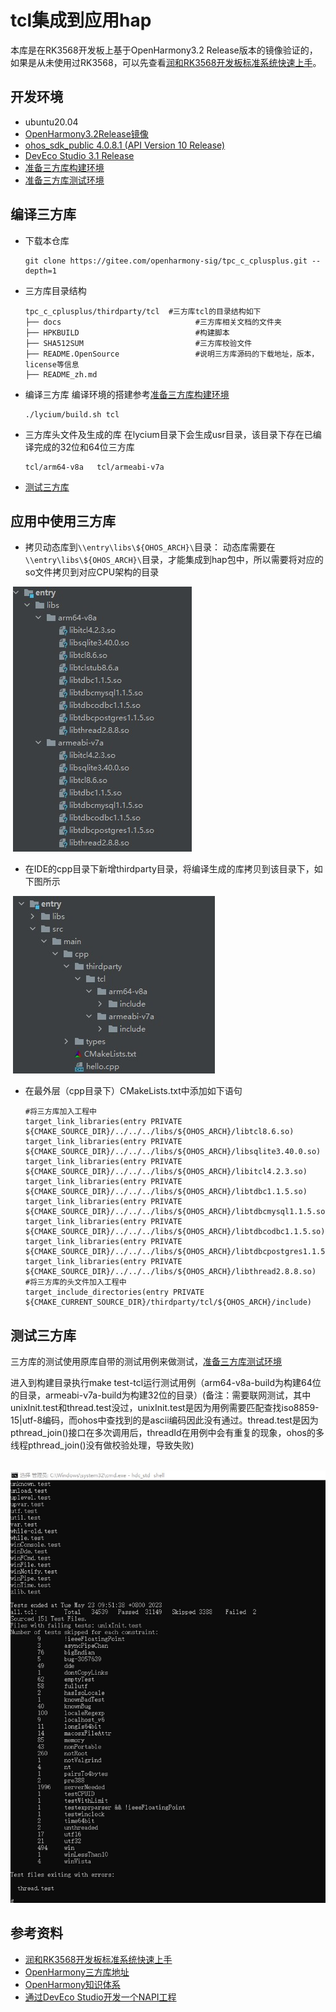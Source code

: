 # tcl集成到应用hap
本库是在RK3568开发板上基于OpenHarmony3.2 Release版本的镜像验证的，如果是从未使用过RK3568，可以先查看[润和RK3568开发板标准系统快速上手](https://gitee.com/openharmony-sig/knowledge_demo_temp/tree/master/docs/rk3568_helloworld)。
## 开发环境
- ubuntu20.04
- [OpenHarmony3.2Release镜像](https://gitee.com/link?target=https%3A%2F%2Frepo.huaweicloud.com%2Fopenharmony%2Fos%2F3.2-Release%2Fdayu200_standard_arm32.tar.gz)
- [ohos_sdk_public 4.0.8.1 (API Version 10 Release)](http://download.ci.openharmony.cn/version/Master_Version/OpenHarmony_4.0.8.1/20230608_091016/version-Master_Version-OpenHarmony_4.0.8.1-20230608_091016-ohos-sdk-full.tar.gz)
- [DevEco Studio 3.1 Release](https://contentcenter-vali-drcn.dbankcdn.cn/pvt_2/DeveloperAlliance_package_901_9/81/v3/tgRUB84wR72nTfE8Ir_xMw/devecostudio-windows-3.1.0.501.zip?HW-CC-KV=V1&HW-CC-Date=20230621T074329Z&HW-CC-Expire=315360000&HW-CC-Sign=22F6787DF6093ECB4D4E08F9379B114280E1F65DA710599E48EA38CB24F3DBF2)
- [准备三方库构建环境](../../../lycium/README.md#1编译环境准备)
- [准备三方库测试环境](../../../lycium/README.md#3ci环境准备)
## 编译三方库
- 下载本仓库
  ```
  git clone https://gitee.com/openharmony-sig/tpc_c_cplusplus.git --depth=1
  ```
  
- 三方库目录结构
  ```
  tpc_c_cplusplus/thirdparty/tcl  #三方库tcl的目录结构如下
  ├── docs                              #三方库相关文档的文件夹
  ├── HPKBUILD                          #构建脚本
  ├── SHA512SUM                         #三方库校验文件
  ├── README.OpenSource                 #说明三方库源码的下载地址，版本，license等信息
  ├── README_zh.md   
  ```
  
- 编译三方库
  编译环境的搭建参考[准备三方库构建环境](../../../lycium/README.md#1编译环境准备)
  
  ```
  ./lycium/build.sh tcl
  ```
  
- 三方库头文件及生成的库
  在lycium目录下会生成usr目录，该目录下存在已编译完成的32位和64位三方库
  ```
  tcl/arm64-v8a   tcl/armeabi-v7a
  ```

- [测试三方库](#测试三方库)

## 应用中使用三方库

- 拷贝动态库到`\\entry\libs\${OHOS_ARCH}\`目录：
  动态库需要在`\\entry\libs\${OHOS_ARCH}\`目录，才能集成到hap包中，所以需要将对应的so文件拷贝到对应CPU架构的目录

&nbsp;![thirdparty_install_dir](pic/tcl_install_dir_1.jpg)

- 在IDE的cpp目录下新增thirdparty目录，将编译生成的库拷贝到该目录下，如下图所示

&nbsp;![thirdparty_install_dir](pic/tcl_install_dir_2.jpg)

- 在最外层（cpp目录下）CMakeLists.txt中添加如下语句
  ```
  #将三方库加入工程中
  target_link_libraries(entry PRIVATE ${CMAKE_SOURCE_DIR}/../../../libs/${OHOS_ARCH}/libtcl8.6.so)
  target_link_libraries(entry PRIVATE ${CMAKE_SOURCE_DIR}/../../../libs/${OHOS_ARCH}/libsqlite3.40.0.so)
  target_link_libraries(entry PRIVATE ${CMAKE_SOURCE_DIR}/../../../libs/${OHOS_ARCH}/libitcl4.2.3.so)
  target_link_libraries(entry PRIVATE ${CMAKE_SOURCE_DIR}/../../../libs/${OHOS_ARCH}/libtdbc1.1.5.so)
  target_link_libraries(entry PRIVATE ${CMAKE_SOURCE_DIR}/../../../libs/${OHOS_ARCH}/libtdbcmysql1.1.5.so)
  target_link_libraries(entry PRIVATE ${CMAKE_SOURCE_DIR}/../../../libs/${OHOS_ARCH}/libtdbcodbc1.1.5.so)
  target_link_libraries(entry PRIVATE ${CMAKE_SOURCE_DIR}/../../../libs/${OHOS_ARCH}/libtdbcpostgres1.1.5.so)
  target_link_libraries(entry PRIVATE ${CMAKE_SOURCE_DIR}/../../../libs/${OHOS_ARCH}/libthread2.8.8.so)  
  #将三方库的头文件加入工程中
  target_include_directories(entry PRIVATE ${CMAKE_CURRENT_SOURCE_DIR}/thirdparty/tcl/${OHOS_ARCH}/include)
  ```
## 测试三方库
三方库的测试使用原库自带的测试用例来做测试，[准备三方库测试环境](../../../lycium/README.md#3ci环境准备)

进入到构建目录执行make test-tcl运行测试用例（arm64-v8a-build为构建64位的目录，armeabi-v7a-build为构建32位的目录）(备注：需要联网测试，其中unixInit.test和thread.test没过，unixInit.test是因为用例需要匹配查找iso8859-15|utf-8编码，而ohos中查找到的是ascii编码因此没有通过。thread.test是因为pthread_join()接口在多次调用后，threadId在用例中会有重复的现象，ohos的多线程pthread_join()没有做校验处理，导致失败)

&nbsp;![tcl_test](pic/tcl_test.jpg)

## 参考资料
- [润和RK3568开发板标准系统快速上手](https://gitee.com/openharmony-sig/knowledge_demo_temp/tree/master/docs/rk3568_helloworld)
- [OpenHarmony三方库地址](https://gitee.com/openharmony-tpc)
- [OpenHarmony知识体系](https://gitee.com/openharmony-sig/knowledge)
- [通过DevEco Studio开发一个NAPI工程](https://gitee.com/openharmony-sig/knowledge_demo_temp/blob/master/docs/napi_study/docs/hello_napi.md)
